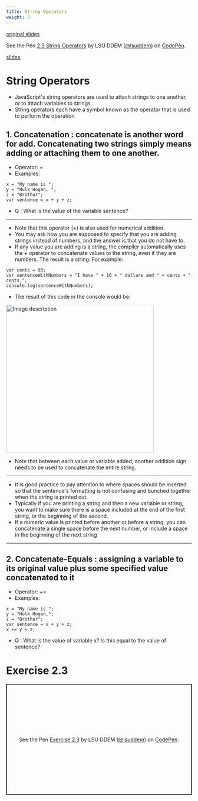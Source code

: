 ```yaml
---
title: String Operators
weight: 3
---
```

[original slides](../old_presentation2_3)

<p data-height="600" data-theme-id="33744" data-slug-hash="d28fddfedf3b86c3d25e93af1f7ae649" data-default-tab="js" data-user="lsuddem" data-embed-version="2" data-pen-title="2.3 String Operators" data-editable="true" class="codepen">See the Pen <a href="https://codepen.io/lsuddem/pen/d28fddfedf3b86c3d25e93af1f7ae649/">2.3 String Operators</a> by LSU DDEM (<a href="https://codepen.io/lsuddem">@lsuddem</a>) on <a href="https://codepen.io">CodePen</a>.</p>
<script async src="https://static.codepen.io/assets/embed/ei.js"></script>


[slides](../presentation2_3)

# String Operators 

* JavaScript's string operators are used to attach strings to one another, or to attach variables to strings.
* String operators each have a symbol known as the operator that is used to perform the operation

## 1. Concatenation : concatenate is another word for add. Concatenating two strings simply means adding or attaching them to one another.
* Operator: + 
* Examples:
```
x = "My name is ";
y = "Hulk Hogan, ";
z = "Brothur";
var sentence = x + y + z;
```
* Q : What is the value of the variable sentence?
---
* Note that this operator (+) is also used for numerical addition. 
* You may ask how you are supposed to specify that you are adding strings instead of numbers, and the answer is that you do not have to. 
* If any value you are adding is a string, the compiler automatically uses the + operator to concatenate values to the string, even if they are numbers. The result is a string. For example:
```
var cents = 93;
var sentenceWithNumbers = "I have " + 16 + " dollars and " + cents + " cents.";
console.log(sentenceWithNumbers);
```
* The result of this code in the console would be:

<img src="../../media/2_3_concat.png" alt="Image description" width="400">

* Note that between each value or variable added, another addition sign needs to be used to concatenate the entire string. 
---
* It is good practice to pay attention to where spaces should be inserted so that the sentence's formatting is not confusing and bunched together when the string is printed out.
* Typically if you are printing a string and then a new variable or string, you want to make sure there is a space included at the end of the first string, or the beginning of the second.  
* If a numeric value is printed before another or before a string, you can concatenate a single space before the next number, or include a space in the beginning of the next string
---
## 2. Concatenate-Equals : assigning a variable to its original value plus some specified value concatenated to it
* Operator: += 
* Examples:
```
x = "My name is ";
y = "Hulk Hogan,";
z = "Brothur";
var sentence = x + y + z;
x += y + z;
```
* Q : What is the value of variable x? Is this equal to the value of sentence?

# Exercise 2.3

<p class="codepen" data-height="300" data-default-tab="html,result" data-slug-hash="LEPxjQz" data-pen-title="Exercise 2.3" data-user="lsuddem" style="height: 300px; box-sizing: border-box; display: flex; align-items: center; justify-content: center; border: 2px solid; margin: 1em 0; padding: 1em;">
  <span>See the Pen <a href="https://codepen.io/lsuddem/pen/LEPxjQz">
  Exercise 2.3</a> by LSU DDEM (<a href="https://codepen.io/lsuddem">@lsuddem</a>)
  on <a href="https://codepen.io">CodePen</a>.</span>
</p>
<script async src="https://cpwebassets.codepen.io/assets/embed/ei.js"></script>

